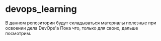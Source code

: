 # devops_learning

В данном репозитории будут складываться материалы полезные при освоении дела DevOps'a
Пока что, только для своих, дальше посмотрим.

